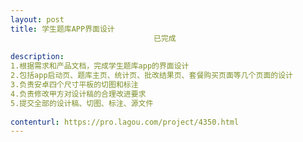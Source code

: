 ```yaml
---                
layout: post       
title: 学生题库APP界面设计
                                已完成
           
description: 
1.根据需求和产品文档，完成学生题库app的界面设计
2.包括app启动页、题库主页、统计页、批改结果页、套餐购买页面等几个页面的设计
3.负责安卓四个尺寸平板的切图和标注
4.负责修改甲方对设计稿的合理改进要求
5.提交全部的设计稿、切图、标注、源文件
     
contenturl: https://pro.lagou.com/project/4350.html      
---                 
```

